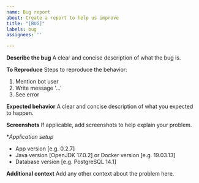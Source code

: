 ```yaml
---
name: Bug report
about: Create a report to help us improve
title: "[BUG]"
labels: bug
assignees: ''

---
```


**Describe the bug**
A clear and concise description of what the bug is.

**To Reproduce**
Steps to reproduce the behavior:
1. Mention bot user
2. Write message '...'
3. See error

**Expected behavior**
A clear and concise description of what you expected to happen.

**Screenshots**
If applicable, add screenshots to help explain your problem.

**Application setup*
 - App version [e.g. 0.2.7]
 - Java version [OpenJDK 17.0.2] or Docker version [e.g. 19.03.13]
 - Database version [e.g. PostgreSQL 14.1]

**Additional context**
Add any other context about the problem here.
